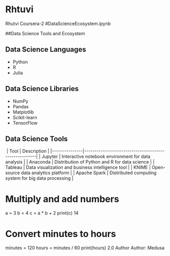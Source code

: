 # Rhtuvi
Rhutvi Coursera-2
#DataScienceEcosystem.ipynb

##Data Science Tools and Ecosystem

## Data Science Languages
- Python
- R
- Julia
​
​
## Data Science Libraries
- NumPy
- Pandas
- Matplotlib
- Scikit-learn
- TensorFlow
## Data Science Tools
​
| Tool          | Description                                          |
|---------------|------------------------------------------------------|
| Jupyter       | Interactive notebook environment for data analysis    |
| Anaconda      | Distribution of Python and R for data science         |
| Tableau       | Data visualization and business intelligence tool    |
| KNIME         | Open-source data analytics platform                   |
| Apache Spark  | Distributed computing system for big data processing |
# Multiply and add numbers
a = 3
b = 4
c = a * b + 2
print(c)
14
# Convert minutes to hours
minutes = 120
hours = minutes / 60
print(hours)
2.0
Author
Author: Medusa

​



